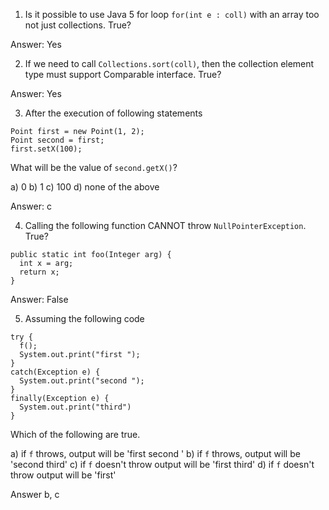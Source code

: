 1. Is it possible to use Java 5 for loop `for(int e : coll)` with an array too not just collections. True?

Answer: Yes

2. If we need to call `Collections.sort(coll)`, then the collection element type must support Comparable interface. True?

Answer: Yes

3. After the execution of following statements

```
Point first = new Point(1, 2);
Point second = first;
first.setX(100);
```

What will be the value of `second.getX()`?

a) 0
b) 1
c) 100
d) none of the above

Answer: c

4. Calling the following function CANNOT throw `NullPointerException`. True?

```
public static int foo(Integer arg) {
  int x = arg;
  return x;
}
```

Answer: False

5. Assuming the following code

```
try {
  f();
  System.out.print("first ");
}
catch(Exception e) {
  System.out.print("second ");
}
finally(Exception e) {
  System.out.print("third")
}
```

Which of the following are true.

a) if `f` throws, output will be 'first second '
b) if `f` throws, output will be 'second third'
c) if `f` doesn't throw output will be 'first third'
d) if `f` doesn't throw output will be 'first'

Answer b, c
